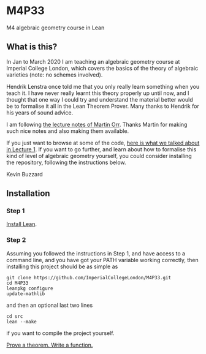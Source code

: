 # M4P33
M4 algebraic geometry course in Lean

## What is this?

In Jan to March 2020 I am teaching an algebraic geometry course at Imperial College London, which covers the basics of the theory of algebraic varieties (note: no schemes involved).

Hendrik Lenstra once told me that you only really learn something when you teach it. I have never really learnt this theory properly up until now, and I thought that one way I could try and understand the material better would be to formalise it all in the Lean Theorem Prover. Many thanks to Hendrik for his years of sound advice.

I am following [the lecture notes of Martin Orr](https://homepages.warwick.ac.uk/staff/Martin.Orr/2017-8/alg-geom/). Thanks Martin for making such nice notes and also making them available.

If you just want to browse at some of the code, [here is what we talked about in Lecture 1](https://github.com/ImperialCollegeLondon/M4P33/blob/master/src/affine_algebraic_set/union.lean). If you want to go further, and learn about how to formalise this kind of level of algebraic geometry yourself, you could consider installing the repository, following the instructions below.

Kevin Buzzard

## Installation

### Step 1

[Install Lean](https://github.com/leanprover-community/mathlib/blob/master/README.md#installation).

### Step 2 

Assuming you followed the instructions in Step 1, and have access to a command line, and you have got your
PATH variable working correctly, then installing this project should be as simple as

```
git clone https://github.com/ImperialCollegeLondon/M4P33.git
cd M4P33
leanpkg configure
update-mathlib
```

and then an optional last two lines

```
cd src
lean --make
```

if you want to compile the project yourself.

[Prove a theorem. Write a function.](https://xenaproject.wordpress.com)
